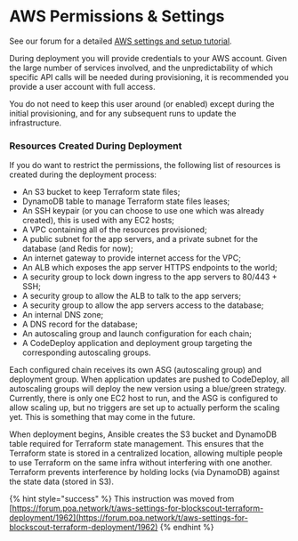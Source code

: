 # AWS Permissions & Settings

See our forum for a detailed [AWS settings and setup tutorial](https://forum.poa.network/t/aws-settings-for-blockscout-terraform-deployment/1962).

During deployment you will provide credentials to your AWS account. Given the large number of services involved, and the unpredictability of which specific API calls will be needed during provisioning, it is recommended you provide a user account with full access. 

You do not need to keep this user around \(or enabled\) except during the initial provisioning, and for any subsequent runs to update the infrastructure.

### Resources Created During Deployment

If you do want to restrict the permissions, the following list of resources is created during the deployment process:

* An S3 bucket to keep Terraform state files;
* DynamoDB table to manage Terraform state files leases;
* An SSH keypair \(or you can choose to use one which was already created\), this is used with any EC2 hosts;
* A VPC containing all of the resources provisioned;
* A public subnet for the app servers, and a private subnet for the database \(and Redis for now\);
* An internet gateway to provide internet access for the VPC;
* An ALB which exposes the app server HTTPS endpoints to the world;
* A security group to lock down ingress to the app servers to 80/443 + SSH;
* A security group to allow the ALB to talk to the app servers;
* A security group to allow the app servers access to the database;
* An internal DNS zone;
* A DNS record for the database;
* An autoscaling group and launch configuration for each chain;
* A CodeDeploy application and deployment group targeting the corresponding autoscaling groups.

Each configured chain receives its own ASG \(autoscaling group\) and deployment group. When application updates are pushed to CodeDeploy, all autoscaling groups will deploy the new version using a blue/green strategy. Currently, there is only one EC2 host to run, and the ASG is configured to allow scaling up, but no triggers are set up to actually perform the scaling yet. This is something that may come in the future.

When deployment begins, Ansible creates the S3 bucket and DynamoDB table required for Terraform state management. This ensures that the Terraform state is stored in a centralized location, allowing multiple people to use Terraform on the same infra without interfering with one another. Terraform prevents interference by holding locks \(via DynamoDB\) against the state data \(stored in S3\).

{% hint style="success" %}
This instruction was moved from [https://forum.poa.network/t/aws-settings-for-blockscout-terraform-deployment/1962](https://forum.poa.network/t/aws-settings-for-blockscout-terraform-deployment/1962)
{% endhint %}

